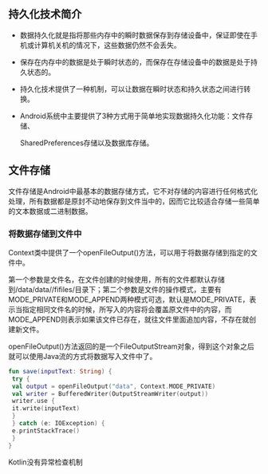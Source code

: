 ## 持久化技术简介

-   数据持久化就是指将那些内存中的瞬时数据保存到存储设备中，保证即使在手机或计算机关机的情况下，这些数据仍然不会丢失。

-   保存在内存中的数据是处于瞬时状态的，而保存在存储设备中的数据是处于持久状态的。

-   持久化技术提供了一种机制，可以让数据在瞬时状态和持久状态之间进行转换。

-   Android系统中主要提供了3种方式用于简单地实现数据持久化功能：文件存储、

    SharedPreferences存储以及数据库存储。

## 文件存储

文件存储是Android中最基本的数据存储方式，它不对存储的内容进行任何格式化处理，所有数据都是原封不动地保存到文件当中的，因而它比较适合存储一些简单的文本数据或二进制数据。

### 将数据存储到文件中

Context类中提供了一个openFileOutput()方法，可以用于将数据存储到指定的文件中。

第一个参数是文件名，在文件创建的时候使用，所有的文件都默认存储到/data/data/<package name>/fifiles/目录下；第二个参数是文件的操作模式，主要有MODE_PRIVATE和MODE_APPEND两种模式可选，默认是MODE_PRIVATE，表示当指定相同文件名的时候，所写入的内容将会覆盖原文件中的内容，而MODE_APPEND则表示如果该文件已存在，就往文件里面追加内容，不存在就创建新文件。

openFileOutput()方法返回的是一个FileOutputStream对象，得到这个对象之后就可以使用Java流的方式将数据写入文件中了。

```kotlin
fun save(inputText: String) {
 try {
 val output = openFileOutput("data", Context.MODE_PRIVATE)
 val writer = BufferedWriter(OutputStreamWriter(output))
 writer.use {
 it.write(inputText)
 }
 } catch (e: IOException) {
 e.printStackTrace()
 }
}
```

Kotlin没有异常检查机制